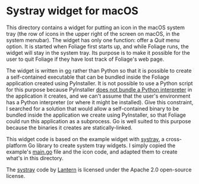 # Systray widget for macOS

This directory contains a widget for putting an icon in the macOS system tray (the row of icons in the upper right of the screen on macOS, in the system menubar). The widget has only one function: offer a _Quit_ menu option. It is started when Foliage first starts up, and while Foliage runs, the widget will stay in the system tray. Its purpose is to make it possible for the user to quit Foliage if they have lost track of Foliage's web page.

The widget is written in [go](https://go.dev) rather than Python so that it is possible to create a self-contained executable that can be bundled inside the Foliage application created using PyInstaller. It is not possible to use a Python script for this purpose because PyInstaller [does not bundle a Python interpreter](https://github.com/pyinstaller/pyinstaller/wiki/FAQ) in the application it creates, and we can't assume that the user's environment has a Python interpreter (or where it might be installed). Give this constraint, I searched for a solution that would allow a self-contained binary to be bundled inside the application we create using PyInstaller, so that Foliage could run this application as a subprocess. Go is well suited to this purpose because the binaries it creates are statically-linked.

This widget code is based on the example widget with [systray](https://github.com/getlantern/systray), a cross-platform Go library to create system tray widgets. I simply copied the example's [main.go](https://github.com/getlantern/systray/blob/master/example/main.go) file and the icon code, and adapted them to create what's in this directory.

The [systray](https://github.com/getlantern/systray) code by [Lantern](https://github.com/getlantern) is licensed under the Apache 2.0 open-source license.
